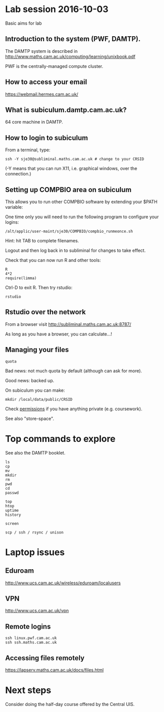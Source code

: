 # Lab session 2016-10-03

Basic aims for lab

## Introduction to the system (PWF, DAMTP).


The DAMTP system is described in http://www.maths.cam.ac.uk/computing/learning/unixbook.pdf

PWF is the centrally-managed compute cluster.
## How to access your email

https://webmail.hermes.cam.ac.uk/

## What is subiculum.damtp.cam.ac.uk?

64 core machine in DAMTP.

## How to login to subiculum

From a terminal, type:

    ssh -Y sje30@subliminal.maths.cam.ac.uk # change to your CRSID

(-Y means that you can run X11, i.e. graphical windows, over the connection.)


## Setting up COMPBIO area on subiculum

This allows you to run other COMPBIO software by extending your $PATH variable:


One time only you will need to run the following program to configure
your logins:

    /alt/applic/user-maint/sje30/COMPBIO/compbio_runmeonce.sh

Hint: hit TAB to complete filenames.

Logout and then log back in to subliminal for changes to take effect.

Check that you can now run R and other tools:

    R
    4*2
    require(limma)

Ctrl-D to exit R.  Then try rstudio:

    rstudio
	

## Rstudio over the network

From a browser visit  http://subliminal.maths.cam.ac.uk:8787/

As long as you have a browser, you can calculate...!

## Managing your files

    quota

Bad news: not much quota by default (although can ask for more).

Good news: backed up.


On subiculum you can make:

    mkdir /local/data/public/CRSID
	
Check
[permissions](https://en.wikipedia.org/wiki/File_system_permissions)
if you have anything private (e.g. coursework).

See also "store-space".

# Top commands to explore

See also the DAMTP booklet.

```
ls
cp
mv
mkdir
rm
pwd
cd
passwd

top
htop
uptime
history

screen

scp / ssh / rsync / unison
```


# Laptop issues

## Eduroam

http://www.ucs.cam.ac.uk/wireless/eduroam/localusers


## VPN

http://www.ucs.cam.ac.uk/vpn

## Remote logins

    ssh linux.pwf.cam.ac.uk
    ssh ssh.maths.cam.ac.uk

## Accessing files remotely

https://lapserv.maths.cam.ac.uk/docs/files.html

# Next steps

Consider doing the half-day course offered by the Central UIS.


